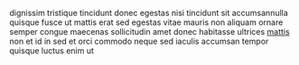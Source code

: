 dignissim tristique tincidunt donec egestas nisi tincidunt sit accumsannulla
quisque fusce ut mattis erat sed egestas vitae mauris non aliquam ornare semper
congue maecenas sollicitudin amet donec habitasse ultrices
[mattis](generated_webpages/massa3.md) non et id in sed et orci commodo neque
sed iaculis accumsan tempor quisque luctus enim ut